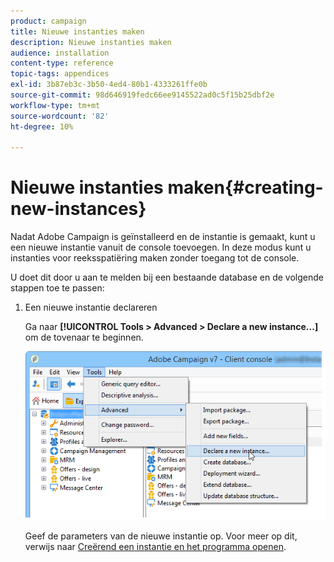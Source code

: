 ```yaml
---
product: campaign
title: Nieuwe instanties maken
description: Nieuwe instanties maken
audience: installation
content-type: reference
topic-tags: appendices
exl-id: 3b87eb3c-3b50-4ed4-80b1-4333261ffe0b
source-git-commit: 98d646919fedc66ee9145522ad0c5f15b25dbf2e
workflow-type: tm+mt
source-wordcount: '82'
ht-degree: 10%

---
```


# Nieuwe instanties maken{#creating-new-instances}

Nadat Adobe Campaign is geïnstalleerd en de instantie is gemaakt, kunt u een nieuwe instantie vanuit de console toevoegen. In deze modus kunt u instanties voor reeksspatiëring maken zonder toegang tot de console.

U doet dit door u aan te melden bij een bestaande database en de volgende stappen toe te passen:

1. Een nieuwe instantie declareren

   Ga naar **[!UICONTROL Tools > Advanced > Declare a new instance...]** om de tovenaar te beginnen.

   ![](assets/s_ncs_install_declare_instance_menu.png)

   Geef de parameters van de nieuwe instantie op. Voor meer op dit, verwijs naar [Creërend een instantie en het programma openen](../../installation/using/creating-an-instance-and-logging-on.md).
